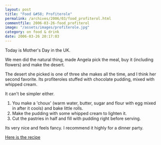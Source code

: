 ```yaml
---
layout: post
title: "Food &#58; Profiterole"
permalink: /archives/2006/03/food_profiterol.html
commentfile: 2006-03-26-food_profiterol
image: "/assets/images/profiterole.jpg"
category: on food & drink
date: 2006-03-26 20:17:03
---
```


Today is Mother's Day in the UK.

We men did the natural thing, made Angela pick the meal, buy it (including flowers) and make the desert.

The desert she picked is one of three she makes all the time, and I think her second favorite. Its profiteroles stuffed with chocolate pudding, mixed with whipped cream.

It can't be simpler either.

1.  You make a 'choux' (warm water, butter, sugar and flour with egg mixed in after it cools) and bake little rolls.
2.  Make the pudding with some whipped cream to lighten it.
3.  Cut the pastries in half and fill with pudding right before serving.

Its very nice and feels fancy. I recommend it highly for a dinner party.

[Here is the recipe](https://www.mahnke.net/recipe/index.cgi?page=open&key=2006226201531)
